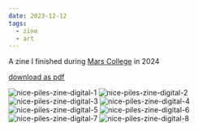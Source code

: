 ```yaml
---
date: 2023-12-12
tags:
  - zine
  - art
---
```


A zine I finished during [Mars College](Mars%20College.md) in 2024

<style>iframe{width:100%; height: 100vh}</style>

[download as pdf](../../public/attachments/nice-piles-zine-digital.pdf)

![nice-piles-zine-digital-1](../../public/attachments/nice-piles-zine-digital-1.jpg)
![nice-piles-zine-digital-2](../../public/attachments/nice-piles-zine-digital-2.jpg)
![nice-piles-zine-digital-3](../../public/attachments/nice-piles-zine-digital-3.jpg)
![nice-piles-zine-digital-4](../../public/attachments/nice-piles-zine-digital-4.jpg)
![nice-piles-zine-digital-5](../../public/attachments/nice-piles-zine-digital-5.jpg)
![nice-piles-zine-digital-6](../../public/attachments/nice-piles-zine-digital-6.jpg)
![nice-piles-zine-digital-7](../../public/attachments/nice-piles-zine-digital-7.jpg)
![nice-piles-zine-digital-8](../../public/attachments/nice-piles-zine-digital-8.jpg)